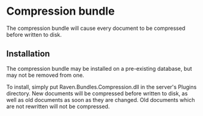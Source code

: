 # Compression bundle

The compression bundle will cause every document to be compressed before written to disk.

## Installation

The compression bundle may be installed on a pre-existing database, but may not be removed from one.

To install, simply put Raven.Bundles.Compression.dll in the server's Plugins directory. New documents will be compressed before written to disk, as well as old documents as soon as they are changed. Old documents which are not rewritten will not be compressed.